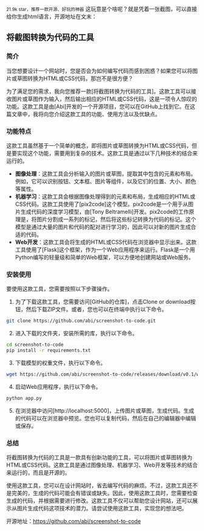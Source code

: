 
<small>21.9k star，推荐一款开源、好玩的神器</small>
这玩意是个啥呢？就是凭着一张截图，可以直接给你生成html语言，开源地址在文末：



## 将截图转换为代码的工具

### 简介
当您想要设计一个网站时，您是否会为如何编写代码而感到困惑？如果您可以将图片或草图转换为HTML或CSS代码，那岂不是很方便？

为了满足您的需求，我向您推荐一款[将截图转换为代码的工具]。这款工具可以接收图片或草图作为输入，然后输出相应的HTML或CSS代码，这是一项令人惊叹的功能。这款工具是由[Abi]开发的一个开源项目，您可以在GitHub上找到它。在这篇文章中，我将向您介绍这款工具的功能、使用方法以及优缺点。

### 功能特点
这款工具虽然基于一个简单的概念，即将图片或草图转换为HTML或CSS代码，但是要实现这个功能，需要用到复杂的技术。这款工具是通过以下几种技术的结合来运行的。

- **图像处理**：这款工具会分析输入的图片或草图，提取其中包含的元素和布局。例如，它可以识别按钮、文本框、图片等组件，以及它们的位置、大小、颜色等属性。
- **机器学习**：这款工具会根据图像处理得到的元素和布局，生成相应的HTML或CSS代码。这款工具使用了[pix2code]这个模型。pix2code是一个用于从图片生成代码的深度学习模型，由[Tony Beltramelli]开发。pix2code的工作原理是，将图片分割成一系列的标记，然后将这些标记转换为代码的标记。这个模型是通过大量的图片和代码的配对进行学习的，因此可以对新的图片生成合适的代码。
- **Web开发**：这款工具会将生成的HTML或CSS代码在浏览器中显示出来。这款工具使用了[Flask]这个框架，作为一个Web应用程序来运行。Flask是一个用Python编写的轻量级和简单的Web框架，可以方便地创建网站或Web服务。

### 安装使用
要使用这款工具，您需要按照以下步骤操作。

1. 为了下载这款工具，您需要访问[GitHub的仓库]，点击Clone or download按钮，然后下载ZIP文件。或者，您也可以在终端中执行以下命令。
```bash
git clone https://github.com/abi/screenshot-to-code.git
```
2. 进入下载的文件夹，安装所需的库，执行以下命令。
```bash
cd screenshot-to-code
pip install -r requirements.txt
```
3. 下载模型的权重文件，执行以下命令。
```bash
wget https://github.com/abi/screenshot-to-code/releases/download/v0.1/weights.h5
```
4. 启动Web应用程序，执行以下命令。
```bash
python app.py
```
5. 在浏览器中访问[http://localhost:5000]，上传图片或草图，生成代码。生成的代码可以在浏览器中预览。您也可以复制代码，然后在自己的编辑器中编辑或保存。

### 总结
将截图转换为代码的工具是一款具有创新功能的工具，可以将图片或草图转换为HTML或CSS代码。这款工具是通过图像处理、机器学习、Web开发等技术的结合来运行的，而且是开源的。

使用这款工具，您可以在设计网站时，省去编写代码的麻烦。不过，这款工具还不是完美的，生成的代码可能会有错误或缺失。因此，使用这款工具时，您需要检查生成的代码，并根据需要进行修改。这款工具不仅可以帮助您设计网站，还可以展示从图片生成代码这项技术的潜力。请尝试使用这款工具，实现您的想法吧。


开源地址：https://github.com/abi/screenshot-to-code
